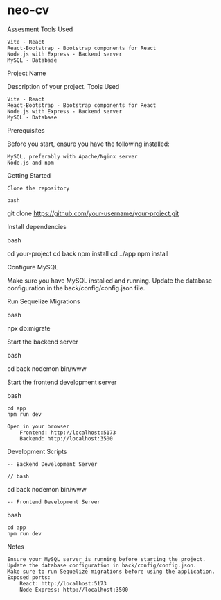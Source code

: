 # neo-cv
Assesment
Tools Used

    Vite - React
    React-Bootstrap - Bootstrap components for React
    Node.js with Express - Backend server
    MySQL - Database

Project Name

Description of your project.
Tools Used

    Vite - React
    React-Bootstrap - Bootstrap components for React
    Node.js with Express - Backend server
    MySQL - Database

Prerequisites

Before you start, ensure you have the following installed:

    MySQL, preferably with Apache/Nginx server
    Node.js and npm

Getting Started

    Clone the repository

    bash

git clone https://github.com/your-username/your-project.git

Install dependencies

bash

cd your-project
cd back
npm install
cd ../app
npm install

Configure MySQL

Make sure you have MySQL installed and running. Update the database configuration in the back/config/config.json file.

Run Sequelize Migrations

bash

npx db:migrate

Start the backend server

bash

cd back
nodemon bin/www

Start the frontend development server

bash

    cd app
    npm run dev

    Open in your browser
        Frontend: http://localhost:5173
        Backend: http://localhost:3500

Development Scripts

    -- Backend Development Server

    // bash

cd back
nodemon bin/www

    -- Frontend Development Server

bash

    cd app
    npm run dev

Notes

    Ensure your MySQL server is running before starting the project.
    Update the database configuration in back/config/config.json.
    Make sure to run Sequelize migrations before using the application.
    Exposed ports:
        React: http://localhost:5173
        Node Express: http://localhost:3500
